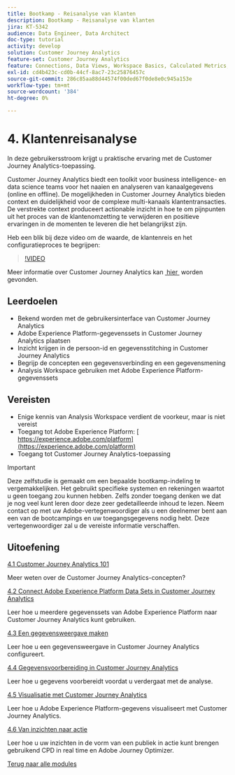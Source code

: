 ```yaml
---
title: Bootkamp - Reisanalyse van klanten
description: Bootkamp - Reisanalyse van klanten
jira: KT-5342
audience: Data Engineer, Data Architect
doc-type: tutorial
activity: develop
solution: Customer Journey Analytics
feature-set: Customer Journey Analytics
feature: Connections, Data Views, Workspace Basics, Calculated Metrics, Visualizations, Audiences
exl-id: cd4b423c-cd0b-44cf-8ac7-23c25876457c
source-git-commit: 286c85aa88d44574f00ded67f0de8e0c945a153e
workflow-type: tm+mt
source-wordcount: '384'
ht-degree: 0%

---
```


# 4. Klantenreisanalyse

In deze gebruikersstroom krijgt u praktische ervaring met de Customer Journey Analytics-toepassing.

Customer Journey Analytics biedt een toolkit voor business intelligence- en data science teams voor het naaien en analyseren van kanaalgegevens (online en offline). De mogelijkheden in Customer Journey Analytics bieden context en duidelijkheid voor de complexe multi-kanaals klantentransacties. De verstrekte context produceert actionable inzicht in hoe te om pijnpunten uit het proces van de klantenomzetting te verwijderen en positieve ervaringen in de momenten te leveren die het belangrijkst zijn.

Heb een blik bij deze video om de waarde, de klantenreis en het configuratieproces te begrijpen:

>[!VIDEO](https://video.tv.adobe.com/v/327188?quality=12&learn=on&enablevpops)

Meer informatie over Customer Journey Analytics kan [&#x200B; hier &#x200B;](https://spark.adobe.com/page/t62eiRu9l6iWJ/) worden gevonden.

## Leerdoelen

- Bekend worden met de gebruikersinterface van Customer Journey Analytics
- Adobe Experience Platform-gegevenssets in Customer Journey Analytics plaatsen
- Inzicht krijgen in de persoon-id en gegevensstitching in Customer Journey Analytics
- Begrijp de concepten een gegevensverbinding en een gegevensmening
- Analysis Workspace gebruiken met Adobe Experience Platform-gegevenssets

## Vereisten

- Enige kennis van Analysis Workspace verdient de voorkeur, maar is niet vereist
- Toegang tot Adobe Experience Platform: [&#x200B; https://experience.adobe.com/platform](https://experience.adobe.com/platform)
- Toegang tot Customer Journey Analytics-toepassing

>[!IMPORTANT]
>
>Deze zelfstudie is gemaakt om een bepaalde bootkamp-indeling te vergemakkelijken. Het gebruikt specifieke systemen en rekeningen waartot u geen toegang zou kunnen hebben. Zelfs zonder toegang denken we dat je nog veel kunt leren door deze zeer gedetailleerde inhoud te lezen. Neem contact op met uw Adobe-vertegenwoordiger als u een deelnemer bent aan een van de bootcampings en uw toegangsgegevens nodig hebt. Deze vertegenwoordiger zal u de vereiste informatie verschaffen.

## Uitoefening

[4.1 Customer Journey Analytics 101](./ex1.md)

Meer weten over de Customer Journey Analytics-concepten?

[4.2 Connect Adobe Experience Platform Data Sets in Customer Journey Analytics](./ex2.md)

Leer hoe u meerdere gegevenssets van Adobe Experience Platform naar Customer Journey Analytics kunt gebruiken.

[4.3 Een gegevensweergave maken](./ex3.md)

Leer hoe u een gegevensweergave in Customer Journey Analytics configureert.

[4.4 Gegevensvoorbereiding in Customer Journey Analytics](./ex4.md)

Leer hoe u gegevens voorbereidt voordat u verdergaat met de analyse.

[4.5 Visualisatie met Customer Journey Analytics](./ex5.md)

Leer hoe u Adobe Experience Platform-gegevens visualiseert met Customer Journey Analytics.

[4.6 Van inzichten naar actie](./ex6.md)

Leer hoe u uw inzichten in de vorm van een publiek in actie kunt brengen gebruikend CPD in real time en Adobe Journey Optimizer.

[Terug naar alle modules](../../overview.md)
